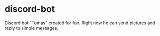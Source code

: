 # discord-bot

Discord bot "Tomas" created for fun.
Right now he can send pictures and reply to simple messages.
